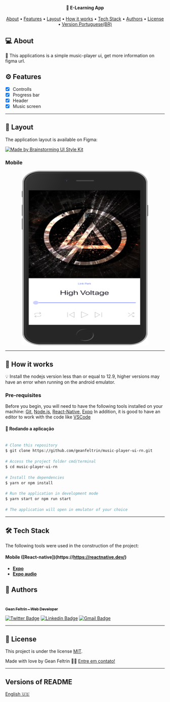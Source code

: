 <h4 align="center">
	📱 E-Learning App
</h4>

<p align="center">
 <a href="#-about">About</a> •
 <a href="#features">Features</a> •
 <a href="#-layout">Layout</a> •
 <a href="#-how-it-works">How it works</a> •
 <a href="#-tech-stack">Tech Stack</a> •
 <a href="#author">Authors</a> •
 <a href="#-license">License</a> •
 <a href="#versions-of-readme">Version Portuguese(BR)</a>
</p>

## 💻 About

📱 This applications is a simple music-player ui, get more information on figma url.

## ⚙️ Features

- [x] Controlls
- [x] Progress bar
- [x] Header
- [x] Music screen

---

## 🎨 Layout

The application layout is available on Figma:

<a href="https://www.figma.com/file/8xQ3f7Wq4kFbsgnQMQfqs5/00---Brainstorming-UI-Style-Guide-V1-(Copy)?node-id=0%3A5792">
  <img alt="Made by Brainstorming UI Style Kit" src="https://img.shields.io/badge/Acessar%20Layout%20-Figma-%2304D361">
</a>

### Mobile

<p align="center">
  <img alt="music-ui" title="#Music-ui" src="./assets/app.png" width="400px" height="550px"/> 
</p>

---

## 🚀 How it works

💡
Install the nodejs version less than or equal to 12.9, higher versions may have an error when running on the android emulator.

### Pre-requisites

Before you begin, you will need to have the following tools installed on your machine:
[Git](https://git-scm.com), [Node.js](https://nodejs.org/en/), [React-Native](https://https://reactnative.dev/), [Expo](https://expo.io/)
In addition, it is good to have an editor to work with the code like [VSCode](https://code.visualstudio.com/)

#### 🧭 Rodando a aplicação

```bash

# Clone this repository
$ git clone https://github.com/geanfeltrin/music-player-ui-rn.git

# Access the project folder cmd/terminal
$ cd music-player-ui-rn

# Install the dependencies
$ yarn or npm install

# Run the application in development mode
$ yarn start or npm run start

# The application will open in emulator of your choice

```

---

## 🛠 Tech Stack

The following tools were used in the construction of the project:

#### **Mobile** ([React-native])(https://https://reactnative.dev/)

- **[Expo](https://expo.io/)**
- **[Expo audio](https://docs.expo.io/versions/latest/sdk/audio/)**

## 🦸 Authors

<a href="https://github.com/geanfeltrin">
 <img style="border-radius: 50%;" src="https://avatars2.githubusercontent.com/u/32302438?s=460&u=16efbd85b761114e0effe20244bddd2d19f230f8&v=4" width="100px;" alt=""/>
 <br />
  <sub>
    <b>Gean Feltrin - Web Developer</b>
  </sub>
</a>
 <br />

[![Twitter Badge](https://img.shields.io/badge/-@Geanfeltrin1-1ca0f1?style=flat-square&labelColor=1ca0f1&logo=twitter&logoColor=white&link=https://twitter.com/tgmarinho)](https://twitter.com/Geanfeltrin1) [![Linkedin Badge](https://img.shields.io/badge/-Gean-blue?style=flat-square&logo=Linkedin&logoColor=white&link=https://www.linkedin.com/in/geanfeltrin/)](https://www.linkedin.com/in/geanfeltrin/)
[![Gmail Badge](https://img.shields.io/badge/-geanfeltrin75@gmail.com-c14438?style=flat-square&logo=Gmail&logoColor=white&link=mailto:geanfeltrin75@gmail.com)](mailto:geanfeltrin75@gmail.com)

---

## 📝 License

This project is under the license [MIT](./LICENSE).

Made with love by Gean Feltrin 👋🏽 [Entre em contato!](https://www.linkedin.com/in/geanfeltrin/)

---

## Versions of README

[English 🇺🇸](./README.md)

